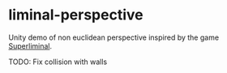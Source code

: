 # liminal-perspective

Unity demo of non euclidean perspective inspired by the game [Superliminal](https://en.wikipedia.org/wiki/Superliminal). 

TODO: Fix collision with walls
